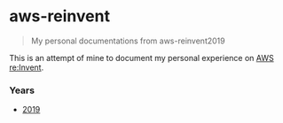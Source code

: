 # aws-reinvent
> My personal documentations from aws-reinvent2019

This is an attempt of mine to document my personal experience on [AWS re:Invent](https://reinvent.awsevents.com/).

### Years

- [2019](/2019)
